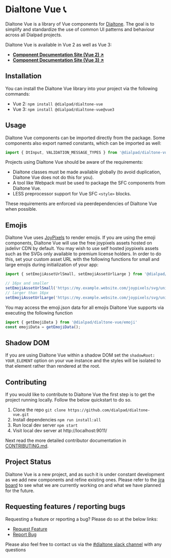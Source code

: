 # Dialtone Vue 📞

Dialtone Vue is a library of Vue components for [Dialtone][dt]. The goal is to simplify and standardize the use of common UI patterns and behaviour across all Dialpad projects.

Dialtone Vue is available in Vue 2 as well as Vue 3:

- **[Component Documentation Site (Vue 2) ↗️][dialtone-vue]**
- **[Component Documentation Site (Vue 3) ↗️][dialtone-vue3]**

[dt]: https://dialpad.design
[dialtone-vue]: https://vue.dialpad.design
[dialtone-vue3]: https://vue.dialpad.design/vue3

## Installation

You can install the Dialtone Vue library into your project via the following commands:

- Vue 2: `npm install @dialpad/dialtone-vue`
- Vue 3: `npm install @dialpad/dialtone-vue@vue3`

## Usage

Dialtone Vue components can be imported directly from the package. Some components also export named constants, which can be imported as well:

```js
import { DtInput, VALIDATION_MESSAGE_TYPES } from '@dialpad/dialtone-vue';
```

Projects using Dialtone Vue should be aware of the requirements:

- Dialtone classes must be made available globally (to avoid duplication, Dialtone Vue does not do this for you).
- A tool like Webpack must be used to package the SFC components from Dialtone Vue.
- LESS preprocessor support for Vue SFC `<style>` blocks.

These requirements are enforced via peerdependencies of Dialtone Vue when possible.

## Emojis

Dialtone Vue uses [JoyPixels](https://www.joypixels.com/) to render emojis. If you are using the emoji components, Dialtone Vue will use the free joypixels assets hosted on jsdelivr CDN by default. You may wish to use self hosted joypixels assets such as the SVGs only available to premium license holders. In order to do this, set your custom asset URL with the following functions for small and large emojis during initialization of your app:

```js
import { setEmojiAssetUrlSmall, setEmojiAssetUrlLarge } from '@dialpad/dialtone-vue/emoji'

// 16px and smaller
setEmojiAssetUrlSmall('https://my.example.website.com/joypixels/svg/unicode/32/', '.png')
// larger than 16px
setEmojiAssetUrlLarge('https://my.example.website.com/joypixels/svg/unicode/', '.svg')
```

You may access the emoji.json data for all emojis Dialtone Vue supports via executing the following function

```js
import { getEmojiData } from '@dialpad/dialtone-vue/emoji'
const emojiData = getEmojiData();
```

## Shadow DOM

If you are using Dialtone Vue within a shadow DOM set the `shadowRoot: YOUR_ELEMENT` option on your vue instance and the styles will be isolated to that element rather than rendered at the root.

## Contributing

If you would like to contribute to Dialtone Vue the first step is to get the project running locally. Follow the below quickstart to do so.

1. Clone the repo `git clone https://github.com/dialpad/dialtone-vue.git`
2. Install dependencies `npm run install:all`
3. Run local dev server `npm start`
4. Visit local dev server at http://localhost:9011/

Next read the more detailed contributor documentation in [CONTRIBUTING.md](.github/CONTRIBUTING.md).

## Project Status

Dialtone Vue is a new project, and as such it is under constant development as we add new components and refine existing ones. Please refer to the [jira board][jira] to see what we are currently working on and what we have planned for the future.

[jira]: https://dialpad.atlassian.net/browse/DT
[request]: https://dialpad.atlassian.net/secure/CreateIssue.jspa?issuetype=10901&pid=12428
[report]: https://dialpad.atlassian.net/secure/CreateIssue.jspa?issuetype=10878&pid=12428

## Requesting features / reporting bugs

Requesting a feature or reporting a bug? Please do so at the below links:

- [Request Feature](https://dialpad.atlassian.net/secure/CreateIssue.jspa?issuetype=10901&pid=12428)
- [Report Bug](https://dialpad.atlassian.net/secure/CreateIssue.jspa?issuetype=10878&pid=12428)

Please also feel free to contact us via the [#dialtone slack channel](https://dialpad.slack.com/messages/dialtone/) with any questions
